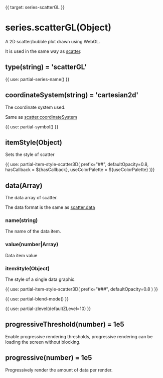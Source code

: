 {{ target: series-scatterGL }}

# series.scatterGL(Object)

A 2D scatter/bubble plot drawn using WebGL.

It is used in the same way as [scatter](https://echarts.apache.org/en/option.html#series-scatter).

## type(string) = 'scatterGL'

{{ use: partial-series-name() }}

## coordinateSystem(string) = 'cartesian2d'

The coordinate system used.

Same as [scatter.coordinateSystem](https://echarts.apache.org/en/option.html#series-scatter.coordinateSystem)

{{ use: partial-symbol() }}

## itemStyle(Object)

Sets the style of scatter

{{ use: partial-item-style-scatter3D(
    prefix="##",
    defaultOpacity=0.8,
    hasCallback = ${hasCallback},
    useColorPalette = ${useColorPalette}
)}}

## data(Array)

The data array of scatter.

The data format is the same as [scatter.data](https://echarts.apache.org/en/option.html#series-scatter.data)

### name(string)

The name of the data item.

### value(number|Array)

Data item value

### itemStyle(Object)

The style of a single data graphic.

{{ use: partial-item-style-scatter3D(
    prefix="###",
    defaultOpacity=0.8
) }}

{{ use: partial-blend-mode() }}

{{ use: partial-zlevel(defaultZLevel=10) }}


## progressiveThreshold(number) = 1e5

Enable progressive rendering thresholds, progressive rendering can be loading the screen without blocking.

## progressive(number) = 1e5

Progressively render the amount of data per render.